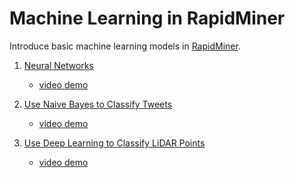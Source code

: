 # Machine Learning in RapidMiner
Introduce basic machine learning models in [RapidMiner](https://rapidminer.com/).

1.  [Neural Networks](https://github.com/xbwei/machine_learning_in_rapidminer/tree/master/neural_networks)
    * [video demo](https://www.youtube.com/watch?v=U82eGfKUWa0)

1.  [Use Naive Bayes to Classify Tweets](https://github.com/xbwei/machine_learning_in_rapidminer/tree/master/naive_bayes_classifiy_tweet)
    * [video demo](https://www.youtube.com/watch?v=AY_YBZvp1Qc)
    
1.  [Use Deep Learning to Classify LiDAR Points](https://github.com/xbwei/machine_learning_in_rapidminer/tree/master/deep_learning_classify_lidar)
    * [video demo]()    
